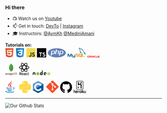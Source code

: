 ### Hi there
- 📺 Watch us on [Youtube](https://www.youtube.com/channel/UCMbOrX4GDXq2Q77wIHhnGog)
- 📫 Get in touch: [DevTo](https://dev.to/juniordevtun) | [Instagram](https://www.instagram.com/__juniordevtun/)
- 🎓 Instructors:
[@AymKh](https://github.com/AymKh) 
[@MediniAmani ](https://github.com/MediniAmani) 


**Tutorials on:**  
<img src="img/html.png" alt="HTML" width="30"> <img src="img/css.png" alt="" width="30"> <img src="img/js.png" alt="" width="30"> <img src="img/ts.png" alt="" width="30"> <img src="img/php.png" alt="" width="60"> <img src="img/mysql.png" alt="" width="60"> <img src="img/oracle.png" alt="" width="40">

<img src="img/mongo.png" alt="" width="40"> <img src="img/react.png" alt="" width="40"> <img src="img/nodejs.png" alt="" width="60">

<img src="img/java.png" alt="" width="40"> <img src="img/python.png" alt="" width="40"> <img src="img/c.png" alt="" width="40">
<img src="img/git.png" alt="" width="40"> <img src="img/github.png" alt="" width="40"> <img src="img/heroku.png" alt="" width="40">

---
![Our Github Stats](https://github-readme-stats.vercel.app/api?username=JuniorDevTun&show_icons=true&hide=["issues"])

